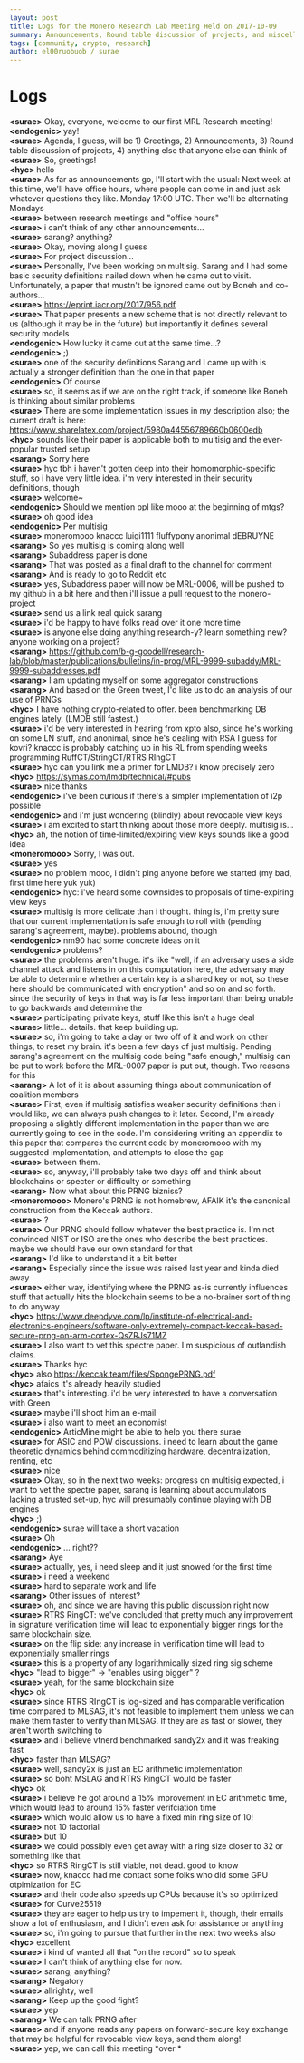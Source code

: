 ```yaml
---
layout: post
title: Logs for the Monero Research Lab Meeting Held on 2017-10-09
summary: Announcements, Round table discussion of projects, and miscellaneous
tags: [community, crypto, research]
author: el00ruobuob / surae
---
```


# Logs  

**\<surae>** Okay, everyone, welcome to our first MRL Research meeting!  
**\<endogenic>** yay!  
**\<surae>** Agenda, I guess, will be 1) Greetings, 2) Announcements, 3) Round table discussion of projects, 4) anything else that anyone else can think of  
**\<surae>** So, greetings!  
**\<hyc>** hello  
**\<surae>** As far as announcements go, I'll start with the usual: Next week at this time, we'll have office hours, where people can come in and just ask whatever questions they like. Monday 17:00 UTC. Then we'll be alternating Mondays  
**\<surae>** between research meetings and "office hours"  
**\<surae>** i can't think of any other announcements...  
**\<surae>** sarang? anything?  
**\<surae>** Okay, moving along I guess  
**\<surae>** For project discussion...  
**\<surae>** Personally, I've been working on multisig. Sarang and I had some basic security definitions nailed down when he came out to visit. Unfortunately, a paper that mustn't be ignored came out by Boneh and co-authors...  
**\<surae>** https://eprint.iacr.org/2017/956.pdf  
**\<surae>** That paper presents a new scheme that is not directly relevant to us (although it may be in the future) but importantly it defines several security models  
**\<endogenic>** How lucky it came out at the same time...?  
**\<endogenic>** ;)  
**\<surae>** one of the security definitions Sarang and I came up with is actually a stronger definition than the one in that paper  
**\<endogenic>** Of course  
**\<surae>** so, it seems as if we are on the right track, if someone like Boneh is thinking about similar problems  
**\<surae>** There are some implementation issues in my description also; the current draft is here: https://www.sharelatex.com/project/5980a44556789660b0600edb  
**\<hyc>** sounds like their paper is applicable both to multisig and the ever-popular trusted setup  
**\<sarang>** Sorry here  
**\<surae>** hyc tbh i haven't gotten deep into their homomorphic-specific stuff, so i have very little idea. i'm very interested in their security definitions, though  
**\<surae>** welcome~  
**\<endogenic>** Should we mention ppl like mooo at the beginning of mtgs?  
**\<surae>** oh good idea  
**\<endogenic>** Per multisig  
**\<surae>** moneromooo knaccc luigi1111 fluffypony anonimal dEBRUYNE  
**\<sarang>** So yes multisig is coming along well  
**\<sarang>** Subaddress paper is done  
**\<sarang>** That was posted as a final draft to the channel for comment  
**\<sarang>** And is ready to go to Reddit etc  
**\<surae>** yes, Subaddress paper will now be MRL-0006, will be pushed to my github in a bit here and then i'll issue a pull request to the monero-project  
**\<surae>** send us a link real quick sarang  
**\<surae>** i'd be happy to have folks read over it one more time  
**\<surae>** is anyone else doing anything research-y? learn something new? anyone working on a project?  
**\<sarang>** https://github.com/b-g-goodell/research-lab/blob/master/publications/bulletins/in-prog/MRL-9999-subaddy/MRL-9999-subaddresses.pdf  
**\<sarang>** I am updating myself on some aggregator constructions  
**\<sarang>** And based on the Green tweet, I'd like us to do an analysis of our use of PRNGs  
**\<hyc>** I have nothing crypto-related to offer. been benchmarking DB engines lately. (LMDB still fastest.)  
**\<surae>** i'd be very interested in hearing from xpto also, since he's working on some LN stuff, and anonimal, since he's dealing with RSA I guess for kovri? knaccc is probably catching up in his RL from spending weeks programming RuffCT/StringCT/RTRS RIngCT  
**\<surae>** hyc can you link me a primer for LMDB? i know precisely zero  
**\<hyc>** https://symas.com/lmdb/technical/#pubs  
**\<surae>** nice thanks  
**\<endogenic>** i've been curious if there's a simpler implementation of i2p possible  
**\<endogenic>** and i'm just wondering (blindly) about revocable view keys  
**\<surae>** i am excited to start thinking about those more deeply. multisig is...   
**\<hyc>** ah, the notion of time-limited/expiring view keys sounds like a good idea  
**\<moneromooo>** Sorry, I was out.  
**\<surae>** yes  
**\<surae>** no problem mooo, i didn't ping anyone before we started (my bad, first time here yuk yuk)  
**\<endogenic>** hyc: i've heard some downsides to proposals of time-expiring view keys  
**\<surae>** multisig is more delicate than i thought. thing is, i'm pretty sure that our current implementation is safe enough to roll with (pending sarang's agreement, maybe). problems abound, though  
**\<endogenic>** nm90 had some concrete ideas on it  
**\<endogenic>** problems?  
**\<surae>** the problems aren't huge. it's like "well, if an adversary uses a side channel attack and listens in on this computation here, the adversary may be able to determine whether a certain key is a shared key or not, so these here should be communicated with encryption" and so on and so forth. since the security of keys in that way is far less important than being unable to go backwards and determine the  
**\<surae>** participating private keys, stuff like this isn't a huge deal  
**\<surae>** little... details. that keep building up.  
**\<surae>** so, i'm going to take a day or two off of it and work on other things, to reset my brain. it's been a few days of just multisig. Pending sarang's agreement on the multisig code being "safe enough," multisig can be put to work before the MRL-0007 paper is put out, though. Two reasons for this  
**\<sarang>** A lot of it is about assuming things about communication of coalition members  
**\<surae>** First, even if multisig satisfies weaker security definitions than i would like, we can always push changes to it later. Second, I'm already proposing a slightly different implementation in the paper than we are currently going to see in the code. I'm considering writing an appendix to this paper that compares the current code by moneromooo with my suggested implementation, and attempts to close the gap  
**\<surae>** between them.  
**\<surae>** so, anyway, i'll probably take two days off and think about blockchains or specter or difficulty or something  
**\<sarang>** Now what about this PRNG bizniss?  
**\<moneromooo>** Monero's PRNG is not homebrew, AFAIK it's the canonical construction from the Keccak authors.  
**\<surae>** ?  
**\<surae>** Our PRNG should follow whatever the best practice is. I'm not convinced NIST or ISO are the ones who describe the best practices. maybe we should have our own standard for that  
**\<sarang>** I'd like to understand it a bit better  
**\<sarang>** Especially since the issue was raised last year and kinda died away  
**\<surae>** either way, identifying where the PRNG as-is currently influences stuff that actually hits the blockchain seems to be a no-brainer sort of thing to do anyway  
**\<hyc>** https://www.deepdyve.com/lp/institute-of-electrical-and-electronics-engineers/software-only-extremely-compact-keccak-based-secure-prng-on-arm-cortex-QsZRJs71MZ  
**\<surae>** I also want to vet this spectre paper. I'm suspicious of outlandish claims.  
**\<surae>** Thanks hyc  
**\<hyc>** also https://keccak.team/files/SpongePRNG.pdf  
**\<hyc>** afaics it's already heavily studied  
**\<surae>** that's interesting. i'd be very interested to have a conversation with Green  
**\<surae>** maybe i'll shoot him an e-mail  
**\<surae>** i also want to meet an economist  
**\<endogenic>** ArticMine might be able to help you there surae  
**\<surae>** for ASIC and POW discussions. i need to learn about the game theoretic dynamics behind commoditizing hardware, decentralization, renting, etc  
**\<surae>** nice  
**\<surae>** Okay, so in the next two weeks: progress on multisig expected, i want to vet the spectre paper, sarang is learning about accumulators lacking a trusted set-up,  hyc will presumably continue playing with DB engines  
**\<hyc>** ;)  
**\<endogenic>** surae will take a short vacation  
**\<surae>** Oh  
**\<endogenic>** ... right??  
**\<sarang>** Aye  
**\<surae>** actually, yes, i need sleep and it just snowed for the first time  
**\<surae>**  i need a weekend  
**\<surae>** hard to separate work and life  
**\<sarang>** Other issues of interest?  
**\<surae>** oh, and since we are having this public discussion right now  
**\<surae>** RTRS RingCT: we've concluded that pretty much any improvement in signature verification time will lead to exponentially bigger rings for the same blockchain size.   
**\<surae>** on the flip side: any increase in verification time will lead to exponentially smaller rings  
**\<surae>** this is a property of any logarithmically sized ring sig scheme  
**\<hyc>** "lead to bigger" -> "enables using bigger" ?  
**\<surae>** yeah, for the same blockchain size  
**\<hyc>** ok  
**\<surae>** since RTRS RIngCT is log-sized and has comparable verification time compared to MLSAG, it's not feasible to implement them unless we can make them faster to verify than MLSAG. If they are as fast or slower, they aren't worth switching to  
**\<surae>** and i believe vtnerd benchmarked sandy2x and it was freaking fast  
**\<hyc>** faster than MLSAG?  
**\<surae>** well, sandy2x is just an EC arithmetic implementation  
**\<surae>** so boht MSLAG and RTRS RingCT would be faster  
**\<hyc>** ok  
**\<surae>** i believe he got around a 15% improvement in EC arithmetic time, which would lead to around 15% faster verifciation time  
**\<surae>** which would allow us to have a fixed min ring size of 10!  
**\<surae>** not 10 factorial  
**\<surae>** but 10  
**\<surae>** we could possibly even get away with a ring size closer to 32 or something like that  
**\<hyc>** so RTRS RingCT is still viable, not dead. good to know  
**\<surae>** now, knaccc had me contact some folks who did some GPU otpimization for EC  
**\<surae>** and their code also speeds up CPUs because it's so optimized  
**\<surae>** for Curve25519  
**\<surae>** they are eager to help us try to impement it, though, their emails show a lot of enthusiasm, and I didn't even ask for assistance or anything  
**\<surae>** so, i'm going to pursue that further in the next two weeks also  
**\<hyc>** excellent  
**\<surae>** i kind of wanted all that "on the record" so to speak  
**\<surae>** I can't think of anything else for now.   
**\<surae>** sarang, anything?  
**\<sarang>** Negatory  
**\<surae>** allrighty, well  
**\<sarang>** Keep up the good fight?  
**\<surae>** yep  
**\<sarang>** We can talk PRNG after  
**\<surae>** and if anyone reads any papers on forward-secure key exchange that may be helpful for revocable view keys, send them along!  
**\<surae>** yep, we can call this meeting \*over  \*
